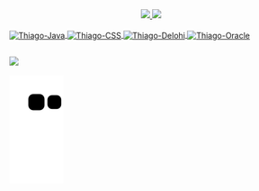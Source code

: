 
<div align="center">
  <a href="https://github.com/thiagoslovak">
  <img height="180em" src="https://github-readme-stats.vercel.app/api?username=thiagoslovak&show_icons=true&theme=dark&include_all_commits=true&count_private=true"/>
  <img height="180em" src="https://github-readme-stats.vercel.app/api/top-langs/?username=thiagoslovak&layout=compact&langs_count=7&theme=dark"/>
</div>
<div style="display: inline_block"><br>
  <img align="center" alt="Thiago-Java" height="40" width="40" src="https://cdn.jsdelivr.net/gh/devicons/devicon/icons/java/java-original.svg"> 
  <img align="center" alt="Thiago-CSS" height="40" width="40" src="https://cdn.jsdelivr.net/gh/devicons/devicon@v2.14.0/devicon.min.css">
  <img align="center" alt="Thiago-Delohi" height="40" width="40" src=https://user-images.githubusercontent.com/3423282/123477765-e4013700-d5d4-11eb-876c-de9aab52153b.png>
  <img align="center" alt="Thiago-Oracle" height="80" width="80" src="https://www.martincap.io/images/icons/devicon/oracle/oracle-original.svg">
</div>
  
##
  
<div>
  <a href="https://www.linkedin.com/in/thiago-slovak-3b170a1b1/" target="_blank"><img src="https://img.shields.io/badge/-LinkedIn-%230077B5?style=for-the-badge&logo=linkedin&logoColor=white" target="_blank"></a>  
  
  ![Snake animation](https://github.com/thiagoslovak/thiagoslovak/blob/output/github-contribution-grid-snake.svg)
</div>

